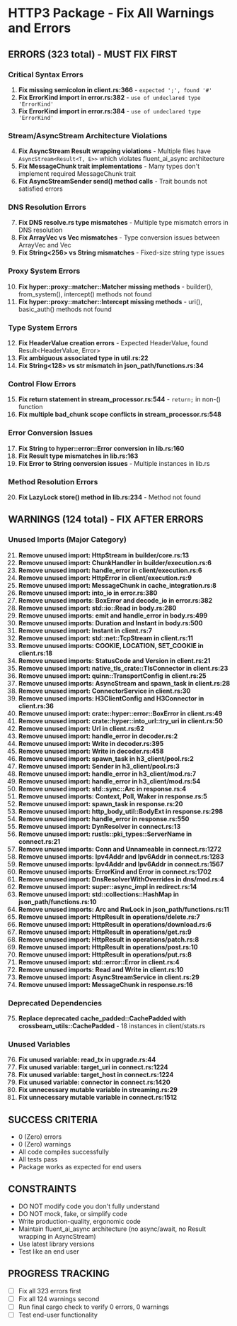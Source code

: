 # HTTP3 Package - Fix All Warnings and Errors

## ERRORS (323 total) - MUST FIX FIRST

### Critical Syntax Errors
1. **Fix missing semicolon in client.rs:366** - `expected ';', found '#'`
2. **Fix ErrorKind import in error.rs:382** - `use of undeclared type 'ErrorKind'`
3. **Fix ErrorKind import in error.rs:384** - `use of undeclared type 'ErrorKind'`

### Stream/AsyncStream Architecture Violations
4. **Fix AsyncStream Result wrapping violations** - Multiple files have `AsyncStream<Result<T, E>>` which violates fluent_ai_async architecture
5. **Fix MessageChunk trait implementations** - Many types don't implement required MessageChunk trait
6. **Fix AsyncStreamSender send() method calls** - Trait bounds not satisfied errors

### DNS Resolution Errors  
7. **Fix DNS resolve.rs type mismatches** - Multiple type mismatch errors in DNS resolution
8. **Fix ArrayVec vs Vec mismatches** - Type conversion issues between ArrayVec and Vec
9. **Fix String<256> vs String mismatches** - Fixed-size string type issues

### Proxy System Errors
10. **Fix hyper::proxy::matcher::Matcher missing methods** - builder(), from_system(), intercept() methods not found
11. **Fix hyper::proxy::matcher::Intercept missing methods** - uri(), basic_auth() methods not found

### Type System Errors
12. **Fix HeaderValue creation errors** - Expected HeaderValue, found Result<HeaderValue, Error>
13. **Fix ambiguous associated type in util.rs:22**
14. **Fix String<128> vs str mismatch in json_path/functions.rs:34**

### Control Flow Errors
15. **Fix return statement in stream_processor.rs:544** - `return;` in non-() function
16. **Fix multiple bad_chunk scope conflicts in stream_processor.rs:548**

### Error Conversion Issues
17. **Fix String to hyper::error::Error conversion in lib.rs:160**
18. **Fix Result type mismatches in lib.rs:163**
19. **Fix Error to String conversion issues** - Multiple instances in lib.rs

### Method Resolution Errors
20. **Fix LazyLock store() method in lib.rs:234** - Method not found

## WARNINGS (124 total) - FIX AFTER ERRORS

### Unused Imports (Major Category)
21. **Remove unused import: HttpStream in builder/core.rs:13**
22. **Remove unused import: ChunkHandler in builder/execution.rs:6**
23. **Remove unused import: handle_error in client/execution.rs:6**
24. **Remove unused import: HttpError in client/execution.rs:9**
25. **Remove unused import: MessageChunk in cache_integration.rs:8**
26. **Remove unused import: into_io in error.rs:380**
27. **Remove unused imports: BoxError and decode_io in error.rs:382**
28. **Remove unused import: std::io::Read in body.rs:280**
29. **Remove unused imports: emit and handle_error in body.rs:499**
30. **Remove unused imports: Duration and Instant in body.rs:500**
31. **Remove unused import: Instant in client.rs:7**
32. **Remove unused import: std::net::TcpStream in client.rs:11**
33. **Remove unused imports: COOKIE, LOCATION, SET_COOKIE in client.rs:18**
34. **Remove unused imports: StatusCode and Version in client.rs:21**
35. **Remove unused import: native_tls_crate::TlsConnector in client.rs:23**
36. **Remove unused import: quinn::TransportConfig in client.rs:25**
37. **Remove unused imports: AsyncStream and spawn_task in client.rs:28**
38. **Remove unused import: ConnectorService in client.rs:30**
39. **Remove unused imports: H3ClientConfig and H3Connector in client.rs:36**
40. **Remove unused import: crate::hyper::error::BoxError in client.rs:49**
41. **Remove unused import: crate::hyper::into_url::try_uri in client.rs:50**
42. **Remove unused import: Url in client.rs:62**
43. **Remove unused import: handle_error in decoder.rs:2**
44. **Remove unused import: Write in decoder.rs:395**
45. **Remove unused import: Write in decoder.rs:458**
46. **Remove unused import: spawn_task in h3_client/pool.rs:2**
47. **Remove unused import: Sender in h3_client/pool.rs:3**
48. **Remove unused import: handle_error in h3_client/mod.rs:7**
49. **Remove unused import: handle_error in h3_client/mod.rs:54**
50. **Remove unused import: std::sync::Arc in response.rs:4**
51. **Remove unused imports: Context, Poll, Waker in response.rs:5**
52. **Remove unused import: spawn_task in response.rs:20**
53. **Remove unused import: http_body_util::BodyExt in response.rs:298**
54. **Remove unused import: handle_error in response.rs:550**
55. **Remove unused import: DynResolver in connect.rs:13**
56. **Remove unused import: rustls::pki_types::ServerName in connect.rs:21**
57. **Remove unused imports: Conn and Unnameable in connect.rs:1272**
58. **Remove unused imports: Ipv4Addr and Ipv6Addr in connect.rs:1283**
59. **Remove unused imports: Ipv4Addr and Ipv6Addr in connect.rs:1567**
60. **Remove unused imports: ErrorKind and Error in connect.rs:1702**
61. **Remove unused import: DnsResolverWithOverrides in dns/mod.rs:4**
62. **Remove unused import: super::async_impl in redirect.rs:14**
63. **Remove unused import: std::collections::HashMap in json_path/functions.rs:10**
64. **Remove unused imports: Arc and RwLock in json_path/functions.rs:11**
65. **Remove unused import: HttpResult in operations/delete.rs:7**
66. **Remove unused import: HttpResult in operations/download.rs:6**
67. **Remove unused import: HttpResult in operations/get.rs:9**
68. **Remove unused import: HttpResult in operations/patch.rs:8**
69. **Remove unused import: HttpResult in operations/post.rs:10**
70. **Remove unused import: HttpResult in operations/put.rs:8**
71. **Remove unused import: std::error::Error in client.rs:4**
72. **Remove unused imports: Read and Write in client.rs:10**
73. **Remove unused import: AsyncStreamService in client.rs:29**
74. **Remove unused import: MessageChunk in response.rs:16**

### Deprecated Dependencies
75. **Replace deprecated cache_padded::CachePadded with crossbeam_utils::CachePadded** - 18 instances in client/stats.rs

### Unused Variables
76. **Fix unused variable: read_tx in upgrade.rs:44**
77. **Fix unused variable: target_uri in connect.rs:1224**
78. **Fix unused variable: target_host in connect.rs:1224**
79. **Fix unused variable: connector in connect.rs:1420**
80. **Fix unnecessary mutable variable in streaming.rs:29**
81. **Fix unnecessary mutable variable in connect.rs:1512**

## SUCCESS CRITERIA
- 0 (Zero) errors 
- 0 (Zero) warnings
- All code compiles successfully
- All tests pass
- Package works as expected for end users

## CONSTRAINTS
- DO NOT modify code you don't fully understand
- DO NOT mock, fake, or simplify code
- Write production-quality, ergonomic code
- Maintain fluent_ai_async architecture (no async/await, no Result wrapping in AsyncStream)
- Use latest library versions
- Test like an end user

## PROGRESS TRACKING
- [ ] Fix all 323 errors first
- [ ] Fix all 124 warnings second  
- [ ] Run final cargo check to verify 0 errors, 0 warnings
- [ ] Test end-user functionality
